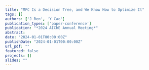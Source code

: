 ```yaml
---
title: "MPC Is a Decision Tree, and We Know How to Optimize It"
tags: []
authors: ['J Ren', 'Y Cao']
publication_types: ['paper-conference']
publication: "*2024 AIChE Annual Meeting*"
abstract: 
date: "2024-01-01T00:00:00Z"
publishDate: "2024-01-01T00:00:00Z"
url_pdf: ""
featured: false
projects: []
slides: ""
---
```

